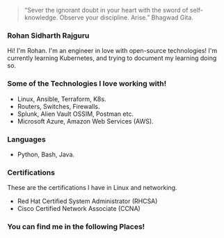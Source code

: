 > “Sever the ignorant doubt in your heart with the sword of self-knowledge. Observe your discipline. Arise.”
>  Bhagwad Gita.


### Rohan Sidharth Rajguru

Hi! I'm Rohan. I'm an engineer in love with open-source technologies!
I'm currently learning Kubernetes, and trying to document my learning doing so.

### Some of the Technologies I love working with!

- Linux, Ansible, Terraform, K8s.
- Routers, Switches, Firewalls.
- Splunk, Alien Vault OSSIM, Postman etc.
- Microsoft Azure, Amazon Web Services (AWS).

### Languages 

- Python, Bash, Java.


### Certifications 

These are the certifications I have in Linux and networking.
- Red Hat Certified System Administrator (RHCSA)
- Cisco Certified Network Associate (CCNA)

### You can find me in the following Places!

